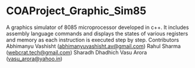 # COAProject_Graphic_Sim85
A graphics simulator of 8085 microprocessor developed in c++. It includes assembly language commands and displays the states of various registers and memory as each instruction is executed step by step.
Contributors
Abhimanyu Vashisht (abhimanyuvashisht.av@gmail.com)
Rahul Sharma (webcrat.tech@gmail.com)
Sharadh Dhadhich
Vasu Arora (vasu_arora@yahoo.in)
